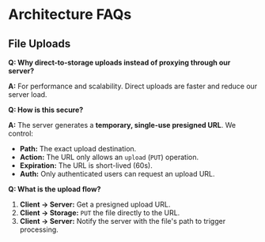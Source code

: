 # Architecture FAQs

## File Uploads

**Q: Why direct-to-storage uploads instead of proxying through our server?**

**A:** For performance and scalability. Direct uploads are faster and reduce our server load.

**Q: How is this secure?**

**A:** The server generates a **temporary, single-use presigned URL**. We control:
- **Path:** The exact upload destination.
- **Action:** The URL only allows an `upload` (`PUT`) operation.
- **Expiration:** The URL is short-lived (60s).
- **Auth:** Only authenticated users can request an upload URL.

**Q: What is the upload flow?**

1.  **Client -> Server:** Get a presigned upload URL.
2.  **Client -> Storage:** `PUT` the file directly to the URL.
3.  **Client -> Server:** Notify the server with the file's path to trigger processing.